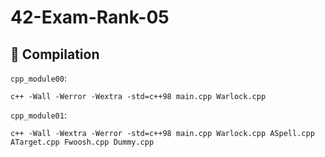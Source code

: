 # 42-Exam-Rank-05

## 🔧 Compilation
`cpp_module00`:
```
c++ -Wall -Werror -Wextra -std=c++98 main.cpp Warlock.cpp
```

`cpp_module01`:
```
c++ -Wall -Wextra -Werror -std=c++98 main.cpp Warlock.cpp ASpell.cpp ATarget.cpp Fwoosh.cpp Dummy.cpp
```